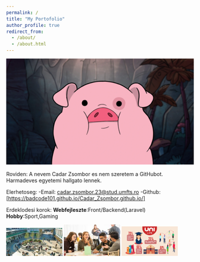 ```yaml
---
permalink: /
title: "My Portofolio"
author_profile: true
redirect_from: 
  - /about/
  - /about.html
---
```

![Avatar](/images/waddles.webp)

Roviden:
A nevem Cadar Zsombor es nem szeretem a GitHubot.
Harmadeves egyetemi hallgato lennek.

Elerhetoseg:
-Email: [cadar.zsombor.23@stud.umfts.ro](cadar.zsombor.23.@stud.umfst.ro)
-Github: [https://badcode101.github.io/Cadar_Zsombor.github.io/]

Erdeklodesi korok:
**Webfejleszte**:Front/Backend(Laravel)
**Hobby**:Sport,Gaming

<img src="/images/egyetemlife/img1.jpeg" width="30%">

<img src="/images/egyetemlife/img2.jpeg" width="30%">

<img src="/images/egyetemlife/img3.png" width="30%">
